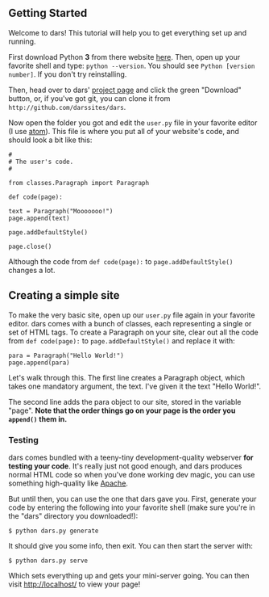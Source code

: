 ## Getting Started

Welcome to dars! This tutorial will help you to get everything set up and running.

First download Python **3** from there website [here](http://python.org/). Then, open up your favorite shell and type: `python --version`. You should see `Python [version number]`. If you don't try reinstalling.

Then, head over to dars' [project page](http://github.com/darssites/dars) and click the green "Download" button, or, if you've got git, you can clone it from `http://github.com/darssites/dars`.

Now open the folder you got and edit the `user.py` file in your favorite editor (I use [atom](http://atom.io/)). This file is where you put all of your website's code, and should look a bit like this:

    #
    # The user's code.
    #

    from classes.Paragraph import Paragraph

    def code(page):

    text = Paragraph("Mooooooo!")
    page.append(text)

    page.addDefaultStyle()

    page.close()

Although the code from `def code(page):` to `page.addDefaultStyle()` changes a lot.

## Creating a simple site

To make the very basic site, open up our `user.py` file again in your favorite editor. dars comes with a bunch of classes, each representing a single or set of HTML tags. To create a Paragraph on your site, clear out all the code from `def code(page):` to `page.addDefaultStyle()` and replace it with:

    para = Paragraph("Hello World!")
    page.append(para)

Let's walk through this. The first line creates a Paragraph object, which takes one mandatory argument, the text. I've given it the text "Hello World!".

The second line adds the para object to our site, stored in the variable "page". **Note that the order things go on your page is the order you `append()` them in.**

### Testing

dars comes bundled with a teeny-tiny development-quality webserver **for testing your code**. It's really just not good enough, and dars produces normal HTML code so when you've done working dev magic, you can use something high-quality like [Apache](https://httpd.apache.org/).

But until then, you can use the one that dars gave you. First, generate your code by entering the following into your favorite shell (make sure you're in the "dars" directory you downloaded!):

```text
$ python dars.py generate
```

It should give you some info, then exit. You can then start the server with:

```text
$ python dars.py serve
```

Which sets everything up and gets your mini-server going. You can then visit <http://localhost/> to view your page!
